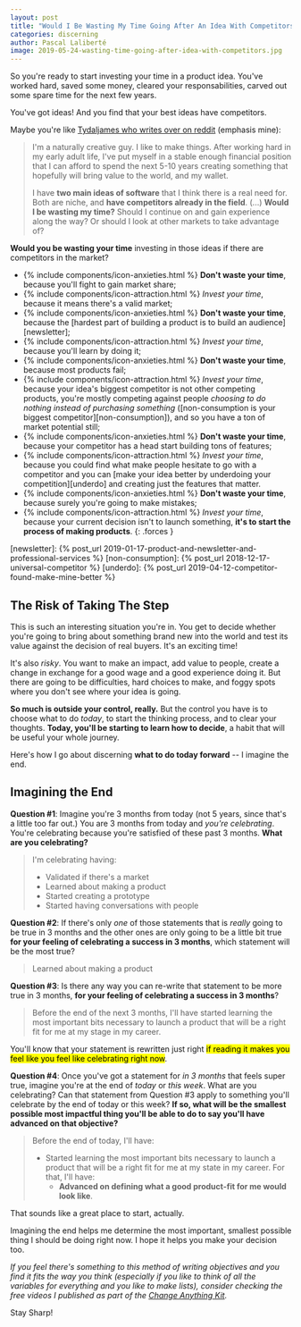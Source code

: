 ```yaml
---
layout: post
title: "Would I Be Wasting My Time Going After An Idea With Competitors?"
categories: discerning
author: Pascal Laliberté
image: 2019-05-24-wasting-time-going-after-idea-with-competitors.jpg
---
```


So you're ready to start investing your time in a product idea. You've worked hard, saved some money, cleared your responsabilities, carved out some spare time for the next few years.

You've got ideas! And you find that your best ideas have competitors.

Maybe you're like [Tydaljames who writes over on reddit][thread] (emphasis mine):

[thread]: https://www.reddit.com/r/Entrepreneur/comments/bnkojp/i_want_to_create_but_feel_like_the_competition_is/?sort=confidence

> I'm a naturally creative guy. I like to make things. After working hard in my early adult life, I've put myself in a stable enough financial position that I can afford to spend the next 5-10 years creating something that hopefully will bring value to the world, and my wallet.
> 
> I have **two main ideas of software** that I think there is a real need for. Both are niche, and **have competitors already in the field**. (...) **Would I be wasting my time?** Should I continue on and gain experience along the way? Or should I look at other markets to take advantage of?

**Would you be wasting your time** investing in those ideas if there are competitors in the market?

* {% include components/icon-anxieties.html %} **Don't waste your time**, because you'll fight to gain market share;
* {% include components/icon-attraction.html %} _Invest your time_, because it means there's a valid market;
* {% include components/icon-anxieties.html %} **Don't waste your time**, because the [hardest part of building a product is to build an audience][newsletter];
* {% include components/icon-attraction.html %} _Invest your time_, because you'll learn by doing it;
* {% include components/icon-anxieties.html %} **Don't waste your time**, because most products fail;
* {% include components/icon-attraction.html %} _Invest your time_, because your idea's biggest competitor is not other competing products, you're mostly competing against people _choosing to do nothing instead of purchasing something_ ([non-consumption is your biggest competitor][non-consumption]), and so you have a ton of market potential still;
* {% include components/icon-anxieties.html %} **Don't waste your time**, because your competitor has a head start building tons of features;
* {% include components/icon-attraction.html %} _Invest your time_, because you could find what make people hesitate to go with a competitor and you can [make your idea better by underdoing your competition][underdo] and creating just the features that matter.
* {% include components/icon-anxieties.html %} **Don't waste your time**, because surely you're going to make mistakes;
* {% include components/icon-attraction.html %} _Invest your time_, because your current decision isn't to launch something, **it's to start the process of making products**.
{: .forces }

[newsletter]: {% post_url 2019-01-17-product-and-newsletter-and-professional-services %}
[non-consumption]: {% post_url 2018-12-17-universal-competitor %}
[underdo]: {% post_url 2019-04-12-competitor-found-make-mine-better %}

## The Risk of Taking The Step

This is such an interesting situation you're in. You get to decide whether you're going to bring about something brand new into the world and test its value against the decision of real buyers. It's an exciting time!

It's also _risky_. You want to make an impact, add value to people, create a change in exchange for a good wage and a good experience doing it. But there are going to be difficulties, hard choices to make, and foggy spots where you don't see where your idea is going.

**So much is outside your control, really.** But the control you have is to choose what to do _today_, to start the thinking process, and to clear your thoughts. **Today, you'll be starting to learn how to decide**, a habit that will be useful your whole journey.

Here's how I go about discerning **what to do today forward** -- I imagine the end.

## Imagining the End 

**Question #1**: Imagine you're 3 months from today (not 5 years, since that's a little too far out.) You are 3 months from today and _you're celebrating_. You're celebrating because you're satisfied of these past 3 months. **What are you celebrating?**

<blockquote markdown="1" class="have-done-list">
I'm celebrating having:

* Validated if there's a market
* Learned about making a product
* Started creating a prototype
* Started having conversations with people
</blockquote>

**Question #2**: If there's only _one_ of those statements that is _really_ going to be true in 3 months and the other ones are only going to be a little bit true **for your feeling of celebrating a success in 3 months**, which statement will be the most true?

<blockquote markdown="1" class="have-done-list">
Learned about making a product
</blockquote>

**Question #3**: Is there any way you can re-write that statement to be more true in 3 months, **for your feeling of celebrating a success in 3 months**?

<blockquote markdown="1" class="have-done-list">
Before the end of the next 3 months, I'll have started learning the most important bits necessary to launch a product that will be a right fit for me at my stage in my career.
</blockquote>

You'll know that your statement is rewritten just right <mark>if reading it makes you feel like you feel like celebrating right now</mark>.

**Question #4**: Once you've got a statement for _in 3 months_ that feels super true, imagine you're at the end of _today_ or _this week_. What are you celebrating? Can that statement from Question #3 apply to something you'll celebrate by the end of today or this week? **If so, what will be the smallest possible most impactful thing you'll be able to do to say you'll have advanced on that objective?**

<blockquote markdown="1" class="have-done-list">
Before the end of today, I'll have:

* Started learning the most important bits necessary to launch a product that will be a right fit for me at my state in my career. For that, I'll have:
  * **Advanced on defining what a good product-fit for me would look like**.
</blockquote>

That sounds like a great place to start, actually. 

Imagining the end helps me determine the most important, smallest possible thing I should be doing right now. I hope it helps you make your decision too.

_If you feel there's something to this method of writing objectives and you find it fits the way you think (especially if you like to think of all the variables for everything and you like to make lists), consider checking the free videos I published as part of the [Change Anything Kit][change-anything]._

Stay Sharp!

[change-anything]: https://pascallaliberte.me/change-anything/learn/
